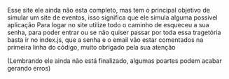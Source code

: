 Esse site ele ainda não esta completo, mas tem o principal objetivo de simular um site de eventos, isso significa que ele simula alguma possivel aplicação
Para logar no site utilize todo o caminho de esqueceu a sua senha, para poder entrar
ou se não quiser passar por toda essa tragetória basta ir no index.js, que a senha e o email vão estar comentados na primeira linha do 
código, muito obrigado pela sua atenção

(Lembrando ele ainda não está finalizado, algumas poartes podem acabar gerando erros)
